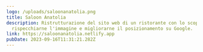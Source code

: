 ```yaml
---
logo: /uploads/saloonanatolia.png
title: Saloon Anatolia
description: Ristrutturazione del sito web di un ristorante con lo scopo di
  rispecchiarne l'immagine e migliorarne il posizionamento su Google.
link: https://saloonanatolia.netlify.app
pubDate: 2023-09-16T11:31:21.282Z
---
```

